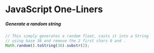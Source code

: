 # JavaScript One-Liners

##### Generate a random string
```javascript
// This simply generates a random float, casts it into a String
// using base 36 and remove the 2 first chars 0 and .
Math.random().toString(36).substr(2);
```
